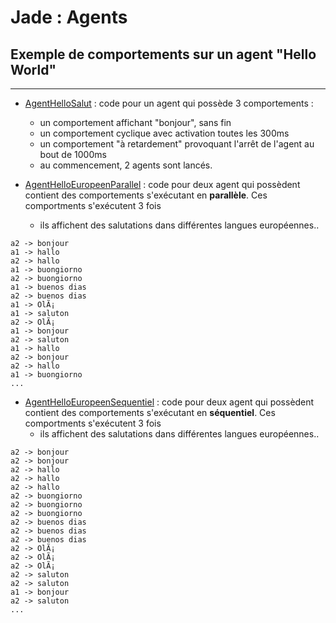 # Jade : Agents

## Exemple de comportements sur un agent "Hello World"

---

- [AgentHelloSalut](https://github.com/EmmanuelADAM/jade/blob/master/testComp01/AgentHelloSalut.java) : code pour un
  agent qui possède 3 comportements :
    - un comportement affichant "bonjour", sans fin
    - un comportement cyclique avec activation toutes les 300ms
    - un comportement "à retardement" provoquant l'arrêt de l'agent au bout de 1000ms
    - au commencement, 2 agents sont lancés.


- [AgentHelloEuropeenParallel](https://github.com/EmmanuelADAM/jade/blob/master/testComp01/AgentHelloEuropeenParallel.java) :
  code pour deux agent qui possèdent contient des comportements s'exécutant en **parallèle**. Ces comportments
  s'exécutent 3 fois
    - ils affichent des salutations dans différentes langues européennes..

```a1 -> bonjour
a2 -> bonjour
a1 -> hallo
a2 -> hallo
a1 -> buongiorno
a2 -> buongiorno
a1 -> buenos dias
a2 -> buenos dias
a1 -> OlÃ¡
a1 -> saluton
a2 -> OlÃ¡
a1 -> bonjour
a2 -> saluton
a1 -> hallo
a2 -> bonjour
a2 -> hallo
a1 -> buongiorno
...
```

- [AgentHelloEuropeenSequentiel](https://github.com/EmmanuelADAM/jade/blob/master/testComp01/AgentHelloEuropeenSequentiel.java) :
  code pour deux agent qui possèdent contient des comportements s'exécutant en **séquentiel**. Ces comportments
  s'exécutent 3 fois
    - ils affichent des salutations dans différentes langues européennes..

```a2 -> bonjour
a2 -> bonjour
a2 -> bonjour
a2 -> hallo
a2 -> hallo
a2 -> hallo
a2 -> buongiorno
a2 -> buongiorno
a2 -> buongiorno
a2 -> buenos dias
a2 -> buenos dias
a2 -> buenos dias
a2 -> OlÃ¡
a2 -> OlÃ¡
a2 -> OlÃ¡
a2 -> saluton
a2 -> saluton
a1 -> bonjour
a2 -> saluton
...
```
